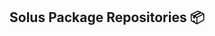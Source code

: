 ## Solus Package Repositories 📦

<!--

**Please Note: We are currently in the process of transition our source packages repositories from Phabricator to Github. Changing the documentation will take some time, hold tight!**

🙋‍♀️ Solus is an operating system that is designed for home computing
🍿 How to submit a package request?
🌈 See our packaging documentation https://help.getsol.us/docs/packaging/ 
🧙 Remember, you can do mighty things with the power of [Markdown](https://docs.github.com/github/writing-on-github/getting-started-with-writing-and-formatting-on-github/basic-writing-and-formatting-syntax)
-->
